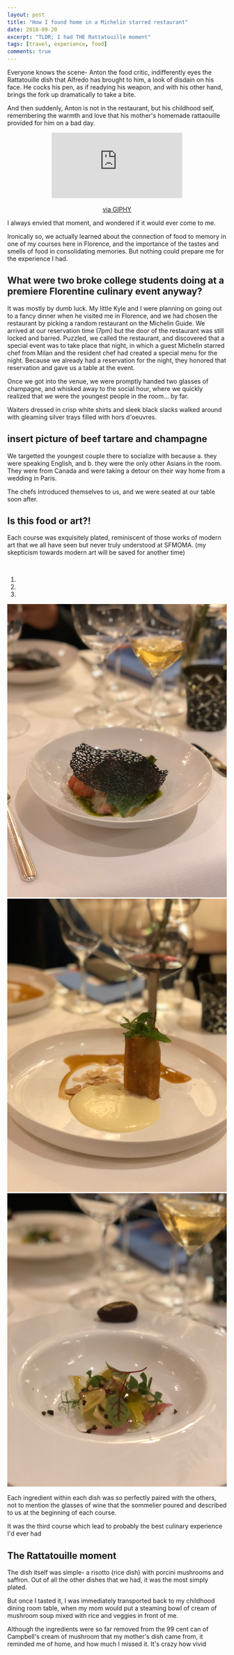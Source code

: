 ```yaml
---
layout: post
title: "How I found home in a Michelin starred restaurant"
date: 2018-09-20
excerpt: "TLDR; I had THE Rattatouille moment"
tags: [travel, experience, food]
comments: true
---
```


Everyone knows the scene- Anton the food critic, indifferently eyes the Rattatouille dish that Alfredo has brought to him, a look of disdain on his face.
He cocks his pen, as if readying his weapon, and with his other hand, brings the fork up dramatically to take a bite.

And then suddenly, Anton is not in the restaurant, but his childhood self, remembering the warmth and love that his mother's homemade rattaouille provided for him on
a bad day.

 <center><iframe src="https://giphy.com/embed/ex5i3xPhozedq" width:100% height:100% frameBorder="0" class="giphy-embed" allowFullScreen></iframe><p><a href="https://giphy.com/gifs/ex5i3xPhozedq">via GIPHY</a></p> </center>

I always envied that moment, and wondered if it would ever come to me.

Ironically so, we actually learned about the connection of food to memory in one of my courses here in Florence, and the importance of the tastes and smells of food in consolidating memories.
But nothing could prepare me for the experience I had.

## What were two broke college students doing at a premiere Florentine culinary event anyway?

It was mostly by dumb luck. My little Kyle and I were planning on going out to a fancy dinner when he visited me in Florence, and we
had chosen the restaurant by picking a random restaurant on the Michelin Guide. We arrived at our reservation time (7pm) but the door of the restaurant was still locked and barred.
Puzzled, we called the restaurant, and discovered that a special event was to take place that night, in which a guest Michelin starred chef from Milan and the resident chef had created a
special menu for the night. Because we already had a reservation for the night, they honored that reservation and gave us a table at the event.

Once we got into the venue, we were promptly handed two glasses of champagne, and whisked away to the social hour, where we quickly realized that we
were the youngest people in the room... by far.

Waiters dressed in crisp white shirts and sleek black slacks walked around with gleaming silver trays filled with hors d'oeuvres.

## insert picture of beef tartare and champagne

We targetted the youngest couple there to socialize with because a. they were speaking English, and b. they were the only other Asians in the room.
They were from Canada and were taking a detour on their way home from a wedding in Paris.

The chefs introduced themselves to us, and we were seated at our table soon after.

## Is this food or art?!

Each course was exquisitely plated, reminiscent of those works of modern art that we all have seen but never truly understood at SFMOMA.
(my skepticism towards modern art will be saved for another time)

<br/>

<script type="text/javascript" src="https://code.jquery.com/jquery.min.js"></script>
<script src="https://netdna.bootstrapcdn.com/bootstrap/3.0.3/js/bootstrap.min.js"></script>
<body>
<div class="bs-example">
    <div id="myCarousel" class="carousel slide" data-interval="6500" data-ride="carousel">
    	<!-- Carousel indicators -->
        <ol class="carousel-indicators">
            <li data-target="#myCarousel" data-slide-to="0" class="active"></li>
            <li data-target="#myCarousel" data-slide-to="1"></li>
            <li data-target="#myCarousel" data-slide-to="2"></li>
        </ol>   
       <!-- Carousel items -->
       <div class="carousel-inner">
           <div class="active item carousel-fade">
                <img src="/assets/img/Michelin/app.jpeg">
            </div>
            <div class="item carousel-fade">
                <img src="/assets/img/Michelin/main.jpeg">
            </div>
            <div class="item carousel-fade">
                <img src="/assets/img/Michelin/Salad.jpeg">
            </div>
        </div>
        <!-- Carousel nav -->
        <a class="carousel-control left" href="#myCarousel" data-slide="prev">
            <span class="glyphicon glyphicon-chevron-left"></span>
        </a>
        <a class="carousel-control right" href="#myCarousel" data-slide="next">
            <span class="glyphicon glyphicon-chevron-right"></span>
        </a>
    </div>
</div>
</body>


Each ingredient within each dish was so perfectly paired with the others, not to mention the glasses of wine that the sommelier poured and described
to us at the beginning of each course.

It was the third course which lead to probably the best culinary experience I'd ever had

## The Rattatouille moment

The dish itself was simple- a risotto (rice dish) with porcini mushrooms and saffron. Out of all the other dishes that we had,  it was the most
simply plated.

But once I tasted it, I was immediately transported back to my childhood dining room table, when my mom would put a steaming bowl of cream of mushroom soup mixed with rice and veggies in front of me.

Although the ingredients were so far removed from the 99 cent can of Campbell's cream of mushroom that my mother's dish came from, it reminded me of home, and how much I missed it. It's crazy how vivid
